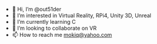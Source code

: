 - 👋 Hi, I’m @out51der
- 👀 I’m interested in Virtual Reality, RPi4, Unity 3D, Unreal
- 🌱 I’m currently learning C
- 💞️ I’m looking to collaborate on VR
- 📫 How to reach me mokiq@yahoo.com

<!---
out51der/out51der is a ✨ special ✨ repository because its `README.md` (this file) appears on your GitHub profile.
You can click the Preview link to take a look at your changes.
--->
